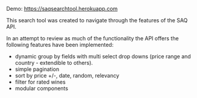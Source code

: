 Demo: https://saqsearchtool.herokuapp.com

This search tool was created to navigate through the features of the SAQ API.

In an attempt to review as much of the functionality the API offers the following features have been implemented:

- dynamic group by fields with multi select drop downs (price range and country - extendible to others).
- simple pagination 
- sort by price +/-, date, random, relevancy
- filter for rated wines
- modular components




